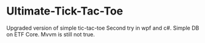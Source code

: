# Ultimate-Tick-Tac-Toe
Upgraded version of simple tic-tac-toe
Second try in wpf and c#. Simple DB on ETF Core. Mvvm is still not true.
